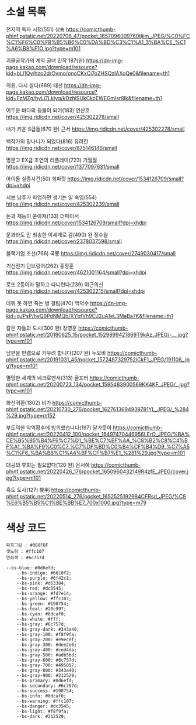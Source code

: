 # 소설 목록
전지적 독자 시점(551)
싱숑
https://comicthumb-phinf.pstatic.net/20220706_47/pocket_1657096009760tljim_JPEG/%C0%FC%C1%F6%C0%FB%B5%B6%C0%DA%BD%C3%C1%A1_3%BA%CE_%C1%A6%B8%F1O.jpg?type=m101

괴물공작가의 계약 공녀
민작
187(완)
https://dn-img-page.kakao.com/download/resource?kid=bLI1Qy/hzp2drOvmo/onoCKxCj7oZHSQzlAXoQe0&filename=th1

의원, 다시 살다(689)
태선
https://dn-img-page.kakao.com/download/resource?kid=FzMZg/hyLi7LkIyq/kDzhlSUkCkcEWEGmlsr8Ik&filename=th1

어두운 바다의 등불이 되어(183)
연산호
https://img.ridicdn.net/cover/425302278/small

내가 키운 S급들(870 완)
근서
https://img.ridicdn.net/cover/425302278/small

백작가의 망나니가 되었다(816)
유려한
https://img.ridicdn.net/cover/875146146/small

명문고  EX급 조연의 리플레이(723)
기월월
https://img.ridicdn.net/cover/1377097631/small

아이돌 실종사건(50)
희파랏
https://img.ridicdn.net/cover/1534126709/small?dpi=xhdpi

서브 남주가 파업하면 생기는 일
숙임(554)
https://img.ridicdn.net/cover/425302239/small

돈과 재능이 쏟아져(133)
더페이서
https://img.ridicdn.net/cover/1534126709/small?dpi=xhdpi

문과라도 안 죄송한 이세계로 감(490) 완
정수읠
https://img.ridicdn.net/cover/2378037598/small

블랙기업 조선(766)
국뽕
https://img.ridicdn.net/cover/2749030417/small

기신전기 던브링어(262)
홍정훈
https://img.ridicdn.net/cover/4621001164/small?dpi=xhdpi

로또 2등이라 말하고 다니련다(239)
야근의신
https://img.ridicdn.net/cover/425302215/small?dpi=xhdpi

데뷔 못 하면 죽는 병 걸림(470)
백덕수
https://dn-img-page.kakao.com/download/resource?kid=gJPsP/hyQ9PdNMQb/XYbfVh9CJ2uA1eL3MaBa7K&filename=th1

칼든 자들의 도시(300 완)
장영훈
https://comicthumb-phinf.pstatic.net/20180625_15/pocket_1529899421869T9kAz_JPEG/-__.jpg?type=m101

남편을 만렙으로 키우려 합니다(207 완)
누오바
https://comicthumb-phinf.pstatic.net/20191031_45/pocket_1572487329752iCkF1_JPEG/191106_.jpg?type=m101

멸망한 세계의 네크로맨서(313)
글포터
https://comicthumb-phinf.pstatic.net/20200723_134/pocket_1595483900569KK4KF_JPEG/_.jpg?type=m101

화산귀환(1302)
비가
https://comicthumb-phinf.pstatic.net/20210730_276/pocket_1627613694939781YL_JPEG/_%284%29.jpg?type=m152

부도덕한 악역황후에 빙의했습니다(197)
달가듯이
https://comicthumb-phinf.pstatic.net/20220412_100/pocket_16497470446956LErO_JPEG/%BA%CE%B5%B5%B4%F6%C7%D1_%BE%C7%BF%AA_%C8%B2%C8%C4%BF%A1_%BA%F9%C0%C7_%C7%DF%BD%C0%B4%CF%B4%D9_%C7%A5%C1%F6_%BA%B8%C1%A4%BF%CF%B7%E1_%281%29.jpg?type=m101

대공의 후회는 필요없다(120 완)
은서예
https://comicthumb-phinf.pstatic.net/20220426_176/pocket_1650960432149R4zfE_JPEG/cover.jpg?type=m101

흑도 도사(127)
開判
https://comicthumb-phinf.pstatic.net/20220514_276/pocket_1652525192684CFRsd_JPEG/%C8%E6%B5%B5%C1%BE%BB%E7_700x1000.jpg?type=m79


# 색상 코드
```
피콕그린 : #088F8F
샛노랑 : #ffc107
연회색 : #6c757d

--bs-blue: #0d6efd;
    --bs-indigo: #6610f2;
    --bs-purple: #6f42c1;
    --bs-pink: #d63384;
    --bs-red: #dc3545;
    --bs-orange: #fd7e14;
    --bs-yellow: #ffc107;
    --bs-green: #198754;
    --bs-teal: #20c997;
    --bs-cyan: #0dcaf0;
    --bs-white: #fff;
    --bs-gray: #6c757d;
    --bs-gray-dark: #343a40;
    --bs-gray-100: #f8f9fa;
    --bs-gray-200: #e9ecef;
    --bs-gray-300: #dee2e6;
    --bs-gray-400: #ced4da;
    --bs-gray-500: #adb5bd;
    --bs-gray-600: #6c757d;
    --bs-gray-700: #495057;
    --bs-gray-800: #343a40;
    --bs-gray-900: #212529;
    --bs-primary: #0d6efd;
    --bs-secondary: #6c757d;
    --bs-success: #198754;
    --bs-info: #0dcaf0;
    --bs-warning: #ffc107;
    --bs-danger: #dc3545;
    --bs-light: #f8f9fa;
    --bs-dark: #212529;
```